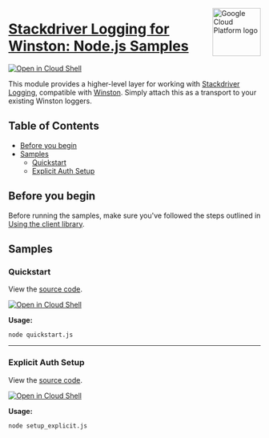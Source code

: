 [//]: # "This README.md file is auto-generated, all changes to this file will be lost."
[//]: # "To regenerate it, use `python -m synthtool`."
<img src="https://avatars2.githubusercontent.com/u/2810941?v=3&s=96" alt="Google Cloud Platform logo" title="Google Cloud Platform" align="right" height="96" width="96"/>

# [Stackdriver Logging for Winston: Node.js Samples](https://github.com/googleapis/nodejs-logging-winston)

[![Open in Cloud Shell][shell_img]][shell_link]

This module provides a higher-level layer for working with
[Stackdriver Logging](https://cloud.google.com/logging/docs), compatible with
[Winston](https://www.npmjs.com/package/winston). Simply attach this as a
transport to your existing Winston loggers.

## Table of Contents

* [Before you begin](#before-you-begin)
* [Samples](#samples)
  * [Quickstart](#quickstart)
  * [Explicit Auth Setup](#explicit-auth-setup)

## Before you begin

Before running the samples, make sure you've followed the steps outlined in
[Using the client library](https://github.com/googleapis/nodejs-logging-winston#using-the-client-library).

## Samples



### Quickstart

View the [source code](https://github.com/googleapis/nodejs-logging-winston/blob/master/samples/quickstart.js).

[![Open in Cloud Shell][shell_img]](https://console.cloud.google.com/cloudshell/open?git_repo=https://github.com/googleapis/nodejs-logging-winston&page=editor&open_in_editor=samples/quickstart.js,samples/README.md)

__Usage:__


`node quickstart.js`


-----




### Explicit Auth Setup

View the [source code](https://github.com/googleapis/nodejs-logging-winston/blob/master/samples/setup_explicit.js).

[![Open in Cloud Shell][shell_img]](https://console.cloud.google.com/cloudshell/open?git_repo=https://github.com/googleapis/nodejs-logging-winston&page=editor&open_in_editor=samples/setup_explicit.js,samples/README.md)

__Usage:__


`node setup_explicit.js`






[shell_img]: https://gstatic.com/cloudssh/images/open-btn.png
[shell_link]: https://console.cloud.google.com/cloudshell/open?git_repo=https://github.com/googleapis/nodejs-logging-winston&page=editor&open_in_editor=samples/README.md
[product-docs]: https://cloud.google.com/logging